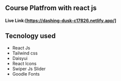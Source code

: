 ## Course Platfrom with react js

#### Live Link:[https://dashing-dusk-c17826.netlify.app/]

## Tecnology used

- React Js
- Tailwind css
- Daisyui
- React Icons
- Swiper Js Slider
- Goodle Fonts
